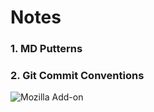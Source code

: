 # Notes

### 1. MD Putterns

### 2. Git Commit Conventions

![Mozilla Add-on](https://img.shields.io/amo/stars/a)
